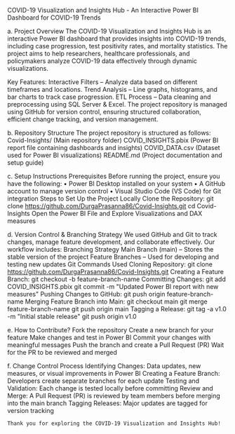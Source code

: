 COVID-19 Visualization and Insights Hub - An Interactive Power BI Dashboard for COVID-19 Trends

a. Project Overview
    The COVID-19 Visualization and Insights Hub is an interactive Power BI dashboard that provides insights into COVID-19 trends, including case progression, test positivity rates, and mortality statistics. The project aims to help researchers, healthcare professionals, and policymakers analyze COVID-19 data effectively through dynamic visualizations.

Key Features:
  Interactive Filters – Analyze data based on different timeframes and locations.
  Trend Analysis – Line graphs, histograms, and bar charts to track case progression.
  ETL Process – Data cleaning and preprocessing using SQL Server & Excel.
  The project repository is managed using GitHub for version control, ensuring structured collaboration,     
  efficient change tracking, and version management.

b. Repository Structure
      The project repository is structured as follows:
        Covid-Insights/ (Main repository folder)
        COVID_INSIGHTS.pbix (Power BI report file containing dashboards and insights)
        COVID_DATA.csv (Dataset used for Power BI visualizations)
        README.md (Project documentation and setup guide)

c. Setup Instructions
    Prerequisites
      Before running the project, ensure you have the following:
      	•	Power BI Desktop installed on your system
      	•	A GitHub account to manage version control
      	•	Visual Studio Code (VS Code) for Git integration
    Steps to Set Up the Project Locally
        Clone the Repository:
          git clone https://github.com/DurgaPrasanna86/Covid-Insights.git
          cd Covid-Insights
        Open the Power BI File and Explore Visualizations and DAX measures

d. Version Control & Branching Strategy
        We used GitHub and Git to track changes, manage feature development, and collaborate effectively.            Our workflow includes:
          Branching Strategy
                Main Branch (main) – Stores the stable version of the project
                Feature Branches – Used for developing and testing new updates
          Git Commands Used
              Cloning Repository:
                    git clone https://github.com/DurgaPrasanna86/Covid-Insights.git
              Creating a Feature Branch:
                    git checkout -b feature-branch-name
              Committing Changes:
                    git add COVID_INSIGHTS.pbix
                    git commit -m "Updated Power BI report with new measures"
              Pushing Changes to GitHub:
                    git push origin feature-branch-name
              Merging Feature Branch into Main:
                    git checkout main
                    git merge feature-branch-name
                    git push origin main
              Tagging a Release:
                    git tag -a v1.0 -m "Initial stable release"
                    git push origin v1.0

e. How to Contribute?
    Fork the repository
	  Create a new branch for your feature
	  Make changes and test in Power BI
	  Commit your changes with meaningful messages
	  Push the branch and create a Pull Request (PR)
	  Wait for the PR to be reviewed and merged

f. Change Control Process
        Identifying Changes:
            Data updates, new measures, or visual improvements in Power BI
        Creating a Feature Branch:
	          Developers create separate branches for each update
        Testing and Validation:
	          Each change is tested locally before committing
        Review and Merge:
	          A Pull Request (PR) is reviewed by team members before merging into the main branch
        Tagging Releases:
	          Major updates are tagged for version tracking

    Thank you for exploring the COVID-19 Visualization and Insights Hub!
    











       
